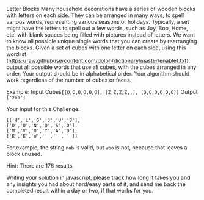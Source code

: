 Letter Blocks
Many household decorations have a series of wooden blocks with letters on each side. They can be arranged in many ways, to spell various words, representing various seasons or holidays. Typically, a set might have the letters to spell out a few words, such as Joy, Boo, Home, etc. with blank spaces being filled with pictures instead of letters. We want to know all possible unique single words that you can create by rearranging the blocks.
Given a set of cubes with one letter on each side, using this wordlist (https://raw.githubusercontent.com/dolph/dictionary/master/enable1.txt), output all possible words that use all cubes, with the cubes arranged in any order. Your output should be in alphabetical order.
Your algorithm should work regardless of the number of cubes or faces.

Example:
Input
Cubes`[[O,O,O,O,O,O], [Z,Z,Z,Z,,], [O,O,O,O,O,O]]`
Output
`['zoo']`

Your Input for this Challenge:
```
[['H','L','S','J','U','B'],
['O','O','N','O','S','O'],
['M','V','O','Y','A','O'],
['E','E','W','' ,'' ,'' ]]
```

For example, the string `nob` is valid, but `woo` is not, because that leaves a block unused.

Hint: There are 176 results.


Writing your solution in javascript, please track how long it takes you and any insights you had about hard/easy parts of it, and send me back the completed result within a day or two, if that works for you.
